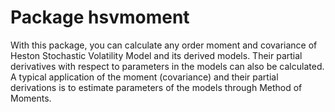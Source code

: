 # Package hsvmoment

With this package, you can calculate any order moment and covariance of 
Heston Stochastic Volatility Model and its derived models. Their partial
derivatives with respect to parameters in the models can also be calculated.
A typical application of the moment (covariance) and their partial 
derivations is to estimate parameters of the models through Method of Moments.